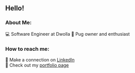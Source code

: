 ## Hello!

### About Me:

:computer: Software Engineer at Dwolla
:dog: Pug owner and enthusiast

### How to reach me:

:link: Make a connection on [LinkedIn](https://www.linkedin.com/in/juliatgens/)  
:art: Check out my [portfolio page](https://j-gens.github.io/)


<!--
**j-gens/j-gens** is a ✨ _special_ ✨ repository because its `README.md` (this file) appears on your GitHub profile.

Here are some ideas to get you started:

- 🔭 I’m currently working on ...
- 🌱 I’m currently learning ...
- 👯 I’m looking to collaborate on ...
- 🤔 I’m looking for help with ...
- 💬 Ask me about ...
- 📫 How to reach me: ...
- 😄 Pronouns: ...
- ⚡ Fun fact: ...
-->
